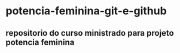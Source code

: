 # potencia-feminina-git-e-github

## repositorio do curso ministrado para projeto potencia feminina

